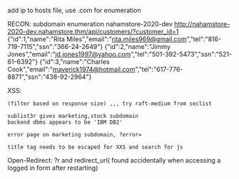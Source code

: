 add ip to hosts file, use .com for enumeration

RECON:
	subdomain enumeration nahamstore-2020-dev
	http://nahamstore-2020-dev.nahamstore.thm/api/customers/?customer_id=1
	{"id":1,"name":"Rita Miles","email":"rita.miles969@gmail.com","tel":"816-719-7115","ssn":"366-24-2649"}
	{"id":2,"name":"Jimmy Jones","email":"jd.jones1997@yahoo.com","tel":"501-392-5473","ssn":"521-61-6392"}
	{"id":3,"name":"Charles Cook","email":"maverick1974@hotmail.com","tel":"617-776-8871","ssn":"438-92-2964"}

XSS:

	(filter based on response size) ,,, try raft-medium from seclist 

	sublist3r gives marketing,stock subdomain
	backend dbms appears to be 'IBM DB2'

	error page on marketing subdomain, ?error=

	title tag needs to be escaped for XXS and search for js 

Open-Redirect:
	?r and redirect_url( found accidentally when accessing a logged in form after restarting)
